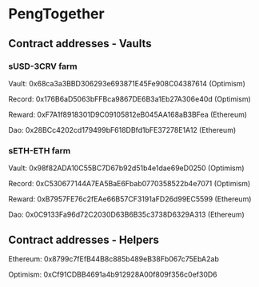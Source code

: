 # PengTogether

## Contract addresses - Vaults

### sUSD-3CRV farm

Vault: 0x68ca3a3BBD306293e693871E45Fe908C04387614 (Optimism)

Record: 0x176B6aD5063bFFBca9867DE6B3a1Eb27A306e40d (Optimism)

Reward: 0xF7A1f8918301D9C09105812eB045AA168aB3BFea (Ethereum)

Dao: 0x28BCc4202cd179499bF618DBfd1bFE37278E1A12 (Ethereum)

### sETH-ETH farm

Vault: 0x98f82ADA10C55BC7D67b92d51b4e1dae69eD0250 (Optimism)

Record: 0xC530677144A7EA5BaE6Fbab0770358522b4e7071 (Optimism)

Reward: 0xB7957FE76c2fEAe66B57CF3191aFD26d99EC5599 (Ethereum)

Dao: 0x0C9133Fa96d72C2030D63B6B35c3738D6329A313 (Ethereum)

## Contract addresses - Helpers

Ethereum: 0x8799c7fEfB44B8c885b489eB38Fb067c75EbA2ab

Optimism: 0xCf91CDBB4691a4b912928A00f809f356c0ef30D6
